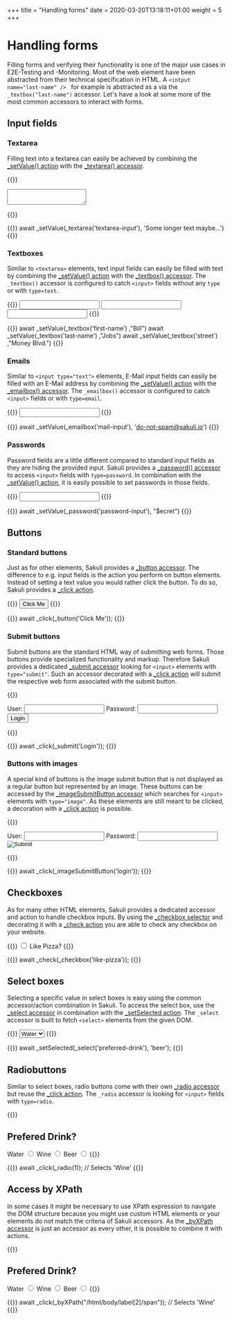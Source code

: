 +++
title = "Handling forms"
date =  2020-03-20T13:18:11+01:00
weight = 5
+++

# Handling forms
Filling forms and verifying their functionality is one of the major use cases in E2E-Testing and -Monitoring. Most of the web element have been abstracted from their technical specification in HTML. A `<intput name="last-name" /> ` for example is abstracted as a via the `_textbox("last-name")` accessor. Let's have a look at some more of the most common accessors to interact with forms.

## Input fields

### Textarea
Filling text into a textarea can easily be achieved by combining the [_setValue() action](https://sakuli.io/apidoc/sakuli-legacy/interfaces/actionapi.html#_setvalue) with the [_textarea() accessor](https://sakuli.io/apidoc/sakuli-legacy/interfaces/accessorapi.html#_textarea).

{{<highlight html>}}
<textarea name="textarea-input" ></textarea>
{{</highlight>}}

{{<highlight javascript>}}
await _setValue(_textarea('textarea-input'), 'Some longer text maybe...')
{{</highlight>}}

### Textboxes
Similar to `<textarea>` elements, text input fields can easily be filled with text by combining the [_setValue() action](https://sakuli.io/apidoc/sakuli-legacy/interfaces/actionapi.html#_setvalue) with the [_textbox() accessor](https://sakuli.io/apidoc/sakuli-legacy/interfaces/accessorapi.html#_textbox). The `_textbox()` accessor is configured to catch `<input>` fields without any `type` or with `type=text`. 

{{<highlight html>}}
<input type="text" name="first-name" />
<input name="last-name" />
<input id="Street" />
{{</highlight>}}

{{<highlight javascript>}}
await _setValue(_textbox('first-name') ,"Bill")
await _setValue(_textbox('last-name') ,"Jobs")
await _setValue(_textbox('street') ,"Money Blvd.")
{{</highlight>}}


### Emails
Similar to `<input type="text">` elements, E-Mail input fields can easily be filled with an E-Mail address by combining the [_setValue() action](https://sakuli.io/apidoc/sakuli-legacy/interfaces/actionapi.html#_setvalue) with the [_emailbox() accessor](https://sakuli.io/apidoc/sakuli-legacy/interfaces/accessorapi.html#_emailbox). The `_emailbox()` accessor is configured to catch `<input>` fields or with `type=email`. 

{{<highlight html>}}
<input type="email" name="mail-input" />
{{</highlight>}}

{{<highlight javascript>}}
await _setValue(_emailbox('mail-input'), 'do-not-spam@sakuli.io')
{{</highlight>}}


### Passwords
Password fields are a little different compared to standard input fields as they are hiding the provided input. Sakuli provides a [_password() accessor](https://sakuli.io/apidoc/sakuli-legacy/interfaces/accessorapi.html#_password) to access `<input>` fields with `type=password`. In combination with the [_setValue() action](https://sakuli.io/apidoc/sakuli-legacy/interfaces/actionapi.html#_setvalue), it is easily possible to set passwords in those fields.

{{<highlight html>}}
<input type="password" name="password-input" />
{{</highlight>}}

{{<highlight javascript>}}
await _setValue(_password('password-input'), "$ecret")
{{</highlight>}}

## Buttons
### Standard buttons
Just as for other elements, Sakuli provides a [_button accessor](https://sakuli.io/apidoc/sakuli-legacy/interfaces/accessorapi.html#_button). The difference to e.g. input fields is the action you perform on button elements. Instead of setting a text value you would rather click the button. To do so, Sakuli provides a [_click action](https://sakuli.io/apidoc/sakuli-legacy/interfaces/actionapi.html#_click).

{{<highlight html>}}
<button>Click Me</button>
{{</highlight>}}

{{<highlight javascript>}}
await _click(_button('Click Me'));
{{</highlight>}} 

### Submit buttons
Submit buttons are the standard HTML way of submitting web forms. Those buttons provide specialized functionality and markup. Therefore Sakuli provides a dedicated [_submit accessor](https://sakuli.io/apidoc/sakuli-legacy/interfaces/accessorapi.html#_submit) looking for `<input>` elements with `type="submit"`. Such an accessor decorated with a [_click action](https://sakuli.io/apidoc/sakuli-legacy/interfaces/actionapi.html#_click) will submit the respective web form associated with the submit button.

{{<highlight html>}}
<form>
    <label>User: <input type="text" name="username" /></label>
    <label>Password: <input type="password" name="password" /></label>
    <button type="submit">Login</button>
</form>
{{</highlight>}}

{{<highlight javascript>}}
await _click(_submit('Login'));
{{</highlight>}} 

### Buttons with images
A special kind of buttons is the image submit button that is not displayed as a regular button but represented by an image. These buttons can be accessed by the [_imageSubmitButton accessor](https://sakuli.io/apidoc/sakuli-legacy/interfaces/accessorapi.html#_imagesubmitbutton) which searches for `<input>` elements with `type="image"`. As these elements are still meant to be clicked, a decoration with a [_click action](https://sakuli.io/apidoc/sakuli-legacy/interfaces/actionapi.html#_click) is possible.

{{<highlight html>}}
<form>
    <label>User: <input type="text" name="username" /></label>
    <label>Password: <input type="password" name="password" /></label>
    <input type="image" src="cool-button.png" name="login" />
</form>
{{</highlight>}}

{{<highlight javascript>}}
await _click(_imageSubmitButton('login'));
{{</highlight>}} 

## Checkboxes
As for many other HTML elements, Sakuli provides a dedicated accessor and action to handle checkbox inputs. By using the [_checkbox selector](https://sakuli.io/apidoc/sakuli-legacy/interfaces/accessorapi.html#_checkbox) and decorating it with a [_check action](https://sakuli.io/apidoc/sakuli-legacy/interfaces/actionapi.html#_check) you are able to check any checkbox on your website.

{{<highlight html>}}
<label>
    <input type="checkbox" name="like-pizza">
    <span>Like Pizza?</span>
</label>
{{</highlight>}}

{{<highlight javascript>}}
await _check(_checkbox('like-pizza'));
{{</highlight>}} 

## Select boxes
Selecting a specific value in select boxes is easy using the common accessor/action combination in Sakuli. To access the select box, use the [_select accessor](https://sakuli.io/apidoc/sakuli-legacy/interfaces/accessorapi.html#_select) in combination with the [_setSelected action](https://sakuli.io/apidoc/sakuli-legacy/interfaces/actionapi.html#_setselected). The `_select` accessor is built to fetch `<select>` elements from the given DOM.  

{{<highlight html>}}
<select name="preferred-drink">
    <option value="water">Water</option>
    <option value="wine">Wine</option>
    <option value="beer">Beer</option>
</select>
{{</highlight>}}

{{<highlight javascript>}}
await _setSelected(_select('preferred-drink'), 'beer');
{{</highlight>}} 


## Radiobuttons
Similar to select boxes, radio buttons come with their own [_radio accessor](https://sakuli.io/apidoc/sakuli-legacy/interfaces/accessorapi.html#_radio) but reuse the [_click action](https://sakuli.io/apidoc/sakuli-legacy/interfaces/actionapi.html#_click). The `_radio` accessor is looking for `<input>` fields with `type=radio`.

{{<highlight html>}}
<h2>Prefered Drink?</h2>
<label>
    <span>Water</span>
    <input type="radio" name="drink" value="water" />
</label>
<label>
    <span>Wine</span>
    <input type="radio" name="drink" value="wine" />
</label>
<label>
    <span>Beer</span>
    <input type="radio" name="drink" value="beer" />
</label>  
{{</highlight>}}

{{<highlight javascript>}}
await _click(_radio(1)); // Selects 'Wine'
{{</highlight>}} 

## Access by XPath
In some cases it might be necessary to use XPath expression to navigate the DOM structure because you might use custom HTML elements or your elements do not match the criteria of Sakuli accessors. As the [_byXPath accessor](https://sakuli.io/apidoc/sakuli-legacy/interfaces/accessorapi.html#_byxpath) is just an accessor as every other, it is possible to combine it with actions.

{{<highlight html>}}
<h2>Prefered Drink?</h2>
<label>
    <span>Water</span>
    <input type="radio" name="drink" value="water" />
</label>
<label>
    <span>Wine</span>
    <input type="radio" name="drink" value="wine" />
</label>
<label>
    <span>Beer</span>
    <input type="radio" name="drink" value="beer" />
</label>  
{{</highlight>}}

{{<highlight javascript>}}
await _click(_byXPath("/html/body/label[2]/span")); // Selects 'Wine'
{{</highlight>}}  
